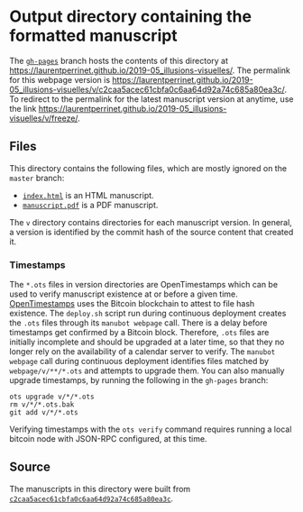 # Output directory containing the formatted manuscript

The [`gh-pages`](https://github.com/laurentperrinet/2019-05_illusions-visuelles/tree/gh-pages) branch hosts the contents of this directory at <https://laurentperrinet.github.io/2019-05_illusions-visuelles/>.
The permalink for this webpage version is <https://laurentperrinet.github.io/2019-05_illusions-visuelles/v/c2caa5acec61cbfa0c6aa64d92a74c685a80ea3c/>.
To redirect to the permalink for the latest manuscript version at anytime, use the link <https://laurentperrinet.github.io/2019-05_illusions-visuelles/v/freeze/>.

## Files

This directory contains the following files, which are mostly ignored on the `master` branch:

+ [`index.html`](index.html) is an HTML manuscript.
+ [`manuscript.pdf`](manuscript.pdf) is a PDF manuscript.

The `v` directory contains directories for each manuscript version.
In general, a version is identified by the commit hash of the source content that created it.

### Timestamps

The `*.ots` files in version directories are OpenTimestamps which can be used to verify manuscript existence at or before a given time.
[OpenTimestamps](https://opentimestamps.org/) uses the Bitcoin blockchain to attest to file hash existence.
The `deploy.sh` script run during continuous deployment creates the `.ots` files through its `manubot webpage` call.
There is a delay before timestamps get confirmed by a Bitcoin block.
Therefore, `.ots` files are initially incomplete and should be upgraded at a later time, so that they no longer rely on the availability of a calendar server to verify.
The `manubot webpage` call during continuous deployment identifies files matched by `webpage/v/**/*.ots` and attempts to upgrade them.
You can also manually upgrade timestamps, by running the following in the `gh-pages` branch:

```shell
ots upgrade v/*/*.ots
rm v/*/*.ots.bak
git add v/*/*.ots
```

Verifying timestamps with the `ots verify` command requires running a local bitcoin node with JSON-RPC configured, at this time.

## Source

The manuscripts in this directory were built from
[`c2caa5acec61cbfa0c6aa64d92a74c685a80ea3c`](https://github.com/laurentperrinet/2019-05_illusions-visuelles/commit/c2caa5acec61cbfa0c6aa64d92a74c685a80ea3c).
